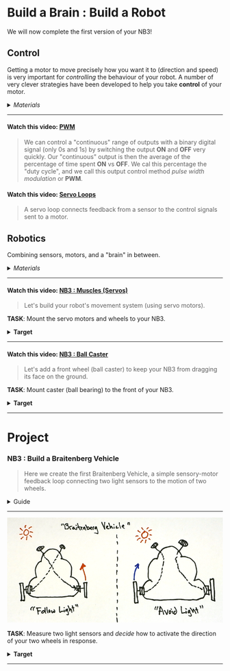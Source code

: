 # Build a Brain : Build a Robot
We will now complete the first version of your NB3!

## Control
Getting a motor to move precisely how you want it to (direction and speed) is very important for *controlling* the behaviour of your robot. A number of very clever strategies have been developed to help you take **control** of your motor.

<details><summary><i>Materials</i></summary><p>

Name|Depth|Description| # |Data|Link|
:-------|:---:|:----------|:-:|:--:|:--:|
Servo Motor|01|FT90R Digital Micro Continuous Rotation Servo|2|[-D-](/boxes/control/)|[-L-](https://www.pololu.com/product/2817)
Servo Wheel|01|Wheels (70x8mm) for servos|2|[-D-](/boxes/control/)|[-L-](https://www.pololu.com/product/4925)

</p></details><hr>

#### Watch this video: [PWM](https://vimeo.com/1033905955)
> We can control a "continuous" range of outputs with a binary digital signal (only 0s and 1s) by switching the output **ON** and **OFF** very quickly. Our "continuous" output is then the average of the percentage of time spent **ON** vs **OFF**. We cal this percentage the "duty cycle", and we call this output control method *pulse width modulation* or **PWM**.


#### Watch this video: [Servo Loops](https://vimeo.com/1033963709)
> A servo loop connects feedback from a sensor to the control signals sent to a motor.


## Robotics
Combining sensors, motors, and a "brain" in between.

<details><summary><i>Materials</i></summary><p>

Name|Depth|Description| # |Data|Link|
:-------|:---:|:----------|:-:|:--:|:--:|
Servo Mount|01|Mount for servo motor|2|[-D-](/boxes/robotics/)|[-L-](VK)
M2.5 bolt (6)|01|6 mm long M2.5 bolt|8|[-D-](/boxes/robotics/)|[-L-](https://www.accu.co.uk/pozi-pan-head-screws/9255-SPP-M2-5-6-A2)
M2.5 standoff (12/SS)|01|12 mm long socket-to-socket M2.5 standoff|4|[-D-](/boxes/robotics/)|[-L-](https://uk.farnell.com/wurth-elektronik/970120151/standoff-hex-female-female-12mm/dp/2884528)
Caster|01|¾” metal ball caster|1|[-D-](/boxes/robotics/https://www.pololu.com/product/955)|[-L-](https://www.pololu.com/product/955)
Spacer|01|NB3 spacer 3 mm spacer for mounting ball caster|5|[-D-](/boxes/robotics/NB3_spacer)|[-L-](VK)

</p></details><hr>

#### Watch this video: [NB3 : Muscles (Servos)](https://vimeo.com/1034800702)
> Let's build your robot's movement system (using servo motors).

**TASK**: Mount the servo motors and wheels to your NB3.
<details><summary><strong>Target</strong></summary>
    The mounted servo motors should look like this.
</details><hr>


#### Watch this video: [NB3 : Ball Caster](https://vimeo.com/1034797327)
> Let's add a front wheel (ball caster) to keep your NB3 from dragging its face on the ground.

**TASK**: Mount caster (ball bearing) to the front of your NB3.
<details><summary><strong>Target</strong></summary>
    The ball caster mount should look like this.
</details><hr>


# Project
### NB3 : Build a Braitenberg Vehicle
> Here we create the first Braitenberg Vehicle, a simple sensory-motor feedback loop connecting two light sensors to the motion of two wheels.

<details><summary><weak>Guide</weak></summary>
:-:-: A video guide to completing this project can be viewed <a href="https://vimeo.com/1034798460" target="_blank" rel="noopener noreferrer">here</a>.
</details><hr>

<p align="center">
<img src="../../../../boxes/robotics/_resources/images/braitenberg_vehicle.png" alt="Braitenberg Vehicle" width="600">
</p>

**TASK**: Measure two light sensors and *decide* how to activate the direction of your two wheels in response.
<details><summary><strong>Target</strong></summary>
    You should have created a robot that wither likes (turns toward) or avoids (turns away from) light.
</details><hr>


